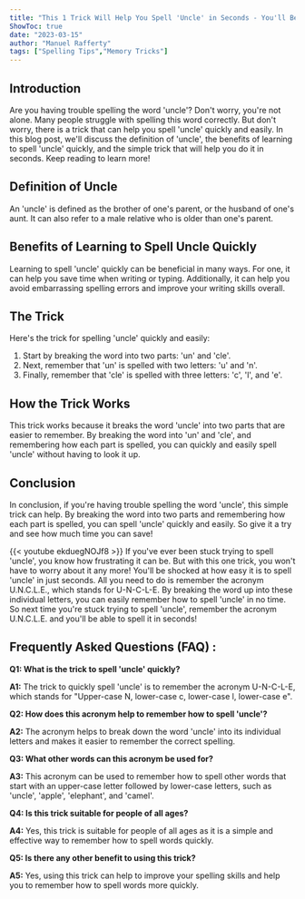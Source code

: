 ```yaml
---
title: "This 1 Trick Will Help You Spell 'Uncle' in Seconds - You'll Be Shocked at How Easy It Is!"
ShowToc: true 
date: "2023-03-15"
author: "Manuel Rafferty" 
tags: ["Spelling Tips","Memory Tricks"]
---
```

## Introduction
Are you having trouble spelling the word 'uncle'? Don't worry, you're not alone. Many people struggle with spelling this word correctly. But don't worry, there is a trick that can help you spell 'uncle' quickly and easily. In this blog post, we'll discuss the definition of 'uncle', the benefits of learning to spell 'uncle' quickly, and the simple trick that will help you do it in seconds. Keep reading to learn more!

## Definition of Uncle
An 'uncle' is defined as the brother of one's parent, or the husband of one's aunt. It can also refer to a male relative who is older than one's parent.

## Benefits of Learning to Spell Uncle Quickly
Learning to spell 'uncle' quickly can be beneficial in many ways. For one, it can help you save time when writing or typing. Additionally, it can help you avoid embarrassing spelling errors and improve your writing skills overall.

## The Trick
Here's the trick for spelling 'uncle' quickly and easily:

1. Start by breaking the word into two parts: 'un' and 'cle'.
2. Next, remember that 'un' is spelled with two letters: 'u' and 'n'.
3. Finally, remember that 'cle' is spelled with three letters: 'c', 'l', and 'e'.

## How the Trick Works
This trick works because it breaks the word 'uncle' into two parts that are easier to remember. By breaking the word into 'un' and 'cle', and remembering how each part is spelled, you can quickly and easily spell 'uncle' without having to look it up.

## Conclusion
In conclusion, if you're having trouble spelling the word 'uncle', this simple trick can help. By breaking the word into two parts and remembering how each part is spelled, you can spell 'uncle' quickly and easily. So give it a try and see how much time you can save!

{{< youtube ekduegNOJf8 >}} 
If you've ever been stuck trying to spell 'uncle', you know how frustrating it can be. But with this one trick, you won't have to worry about it any more! You'll be shocked at how easy it is to spell 'uncle' in just seconds. All you need to do is remember the acronym U.N.C.L.E., which stands for U-N-C-L-E. By breaking the word up into these individual letters, you can easily remember how to spell 'uncle' in no time. So next time you're stuck trying to spell 'uncle', remember the acronym U.N.C.L.E. and you'll be able to spell it in seconds!

## Frequently Asked Questions (FAQ) :
**Q1: What is the trick to spell 'uncle' quickly?**

**A1:** The trick to quickly spell 'uncle' is to remember the acronym U-N-C-L-E, which stands for "Upper-case N, lower-case c, lower-case l, lower-case e".

**Q2: How does this acronym help to remember how to spell 'uncle'?**

**A2:** The acronym helps to break down the word 'uncle' into its individual letters and makes it easier to remember the correct spelling.

**Q3: What other words can this acronym be used for?**

**A3:** This acronym can be used to remember how to spell other words that start with an upper-case letter followed by lower-case letters, such as 'uncle', 'apple', 'elephant', and 'camel'.

**Q4: Is this trick suitable for people of all ages?**

**A4:** Yes, this trick is suitable for people of all ages as it is a simple and effective way to remember how to spell words quickly.

**Q5: Is there any other benefit to using this trick?**

**A5:** Yes, using this trick can help to improve your spelling skills and help you to remember how to spell words more quickly.





